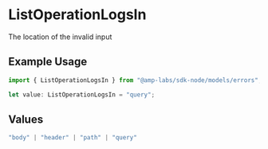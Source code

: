 # ListOperationLogsIn

The location of the invalid input

## Example Usage

```typescript
import { ListOperationLogsIn } from "@amp-labs/sdk-node/models/errors";

let value: ListOperationLogsIn = "query";
```

## Values

```typescript
"body" | "header" | "path" | "query"
```